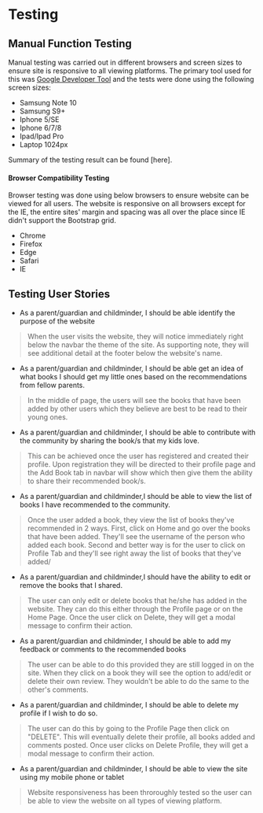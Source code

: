 # Testing

## Manual Function Testing
Manual testing was carried out in different browsers and screen sizes to ensure site is responsive to all viewing platforms. The primary tool used for this was [Google Developer Tool](https://developers.google.com/web/tools/chrome-devtools) and the tests were done using the following screen sizes:
* Samsung Note 10
* Samsung S9+
* Iphone 5/SE
* Iphone 6/7/8
* Ipad/Ipad Pro
* Laptop 1024px

Summary of the testing result can be found [here]. 
 
#### Browser Compatibility Testing
Browser testing was done using below browsers to ensure website can be viewed for all users. The website is responsive on all browsers except for the IE, the entire sites' margin and spacing was all over the place since IE didn't support the Bootstrap grid.

* Chrome
* Firefox
* Edge
* Safari
* IE

## Testing User Stories

* As a parent/guardian and childminder, I should be able identify the purpose of the website 
> When the user visits the website, they will notice immediately right below the navbar the theme of the site. As supporting note, they will see additional detail at the footer below the website's name. 

* As a parent/guardian and childminder, I should be able get an idea of what books I should get my little ones
    based on the recommendations from fellow parents.
> In the middle of page, the users will see the books that have been added by other users which they believe are best to be read to their young ones. 

* As a parent/guardian and childminder, I should be able to contribute with the community by sharing
    the book/s that my kids love.
> This can be achieved once the user has registered and created their profile. Upon registration they will be directed to their profile page and the Add Book tab in navbar will show which then give them the ability to share their recommended book/s.

* As a parent/guardian and childminder,I should be able to view the list of books I have recommended to the community.
> Once the user added a book, they view the list of books they've recommended in 2 ways. First, click on Home and go over the books that have been added. They'll see the username of the person who added each book. Second and better way is for the user to click on Profile Tab and they'll see right away the list of books that they've added/ 

* As a parent/guardian and childminder,I should have the ability to edit or remove the books that I shared.
> The user can only edit or delete books that he/she has added in the website. They can do this either through the Profile page or on the Home Page. Once the user click on Delete, they will get a modal message to confirm their action. 

* As a parent/guardian and childminder, I should be able to add my feedback or comments to the recommended books
> The user can be able to do this provided they are still logged in on the site. When they click on a book they will see the option to add/edit or delete their own review. They wouldn't be able to do the same to the other's comments. 

* As a parent/guardian and childminder, I should be able to delete my profile if I wish to do so.  
> The user can do this by going to the Profile Page then click on "DELETE". This will eventually delete their profile, all books added and comments posted. Once user clicks on Delete Profile, they will get a modal message to confirm their action.

* As a parent/guardian and childminder, I should be able to view the site using my mobile phone or tablet
> Website responsiveness has been throroughly tested so the user can be able to view the website on all types of viewing platform.

